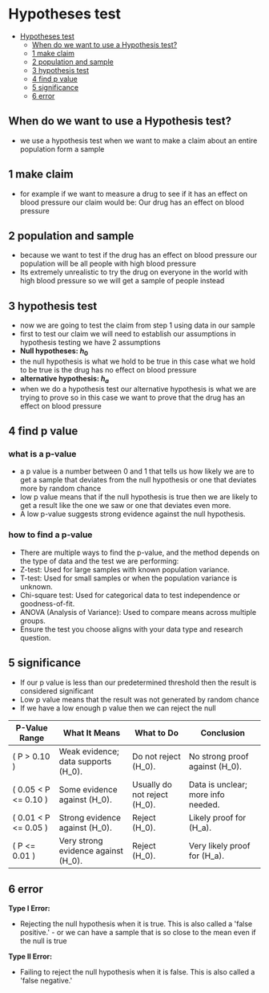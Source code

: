 # Hypotheses test  

- [Hypotheses test](#hypotheses-test)
  - [When do we want to use a Hypothesis test?](#when-do-we-want-to-use-a-hypothesis-test)
  - [1 make claim](#1-make-claim)
  - [2 population and sample](#2-population-and-sample)
  - [3 hypothesis test](#3-hypothesis-test)
  - [4 find p value](#4-find-p-value)
  - [5 significance](#5-significance)
  - [6 error](#6-error)


## When do we want to use a Hypothesis test?
 - we use a hypothesis test when we want to make a claim about an entire population form a sample 

## 1 make claim
 - for example if we want to measure a drug to see if it has an effect on blood pressure our claim would be: Our drug has an effect on blood pressure

## 2 population and sample
 - because we want to test if the drug has an effect on blood pressure our population will be all people with high blood pressure 
 - Its extremely unrealistic to try the drug on everyone in the world with high blood pressure so we will get a sample of people instead   

## 3 hypothesis test
 - now we are going to test the claim from step 1 using data in our sample 
 - first to test our claim we will need to establish our assumptions in hypothesis testing we have 2 assumptions 
 - **Null hypotheses: $h_0$**
 - the null hypothesis is what we hold to be true in this case what we hold to be true is the drug has no effect on blood pressure  
 - **alternative hypothesis: $h_a$**  
 - when we do a hypothesis test our alternative hypothesis is what we are trying to prove so in this case we want to prove that the drug has an effect on blood pressure 

## 4 find p value
 ### what is a p-value
 - a p value is a number between 0 and 1 that tells us how likely we are to get a sample that deviates from the null hypothesis or one that deviates more by random chance 
 - low p value means that if the null hypothesis is true then we are likely to get a result like the one we saw or one that deviates even more.
 - A low p-value suggests strong evidence against the null hypothesis. 
 ### how to find a p-value
 - There are multiple ways to find the p-value, and the method depends on the type of data and the test we are performing:
 - Z-test: Used for large samples with known population variance.
 - T-test: Used for small samples or when the population variance is unknown.
 - Chi-square test: Used for categorical data to test independence or goodness-of-fit.
 - ANOVA (Analysis of Variance): Used to compare means across multiple groups.
 - Ensure the test you choose aligns with your data type and research question.


## 5 significance
 - If our p value is less than our predetermined threshold then the result is considered significant 
 - Low p value means that the result was not generated by random chance 
 - If we have a low enough p value then we can reject the null
  
| **P-Value Range**      | **What It Means**                              | **What to Do**                     | **Conclusion**                        |
|-------------------------|-----------------------------------------------|-------------------------------------|---------------------------------------|
| \( P > 0.10 \)          | Weak evidence; data supports \(H_0\).         | Do not reject \(H_0\).             | No strong proof against \(H_0\).      |
| \( 0.05 < P <= 0.10 \)| Some evidence against \(H_0\).                | Usually do not reject \(H_0\).     | Data is unclear; more info needed.    |
| \( 0.01 < P <= 0.05 \)| Strong evidence against \(H_0\).              | Reject \(H_0\).                    | Likely proof for \(H_a\).             |
| \( P <= 0.01 \)       | Very strong evidence against \(H_0\).         | Reject \(H_0\).                    | Very likely proof for \(H_a\).        |


## 6 error 
 **Type I Error:**
 -  Rejecting the null hypothesis when it is true. This is also called a 'false positive.' - or we can have a sample that is so close to the mean even if the null is true
 
 **Type II Error:**
 - Failing to reject the null hypothesis when it is false. This is also called a 'false negative.'
